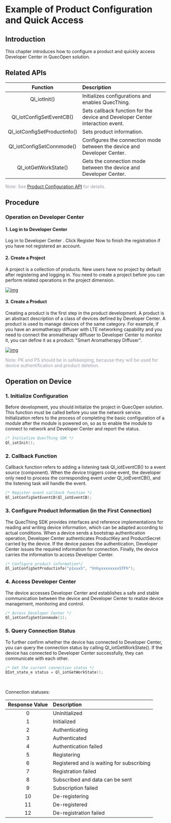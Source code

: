 # Example of Product Configuration and Quick Access


## __Introduction__

This chapter introduces how to configure a product and quickly access Developer Center in QuecOpen solution.

## __Related APIs__

|           Function           | Description                                                  |
| :--------------------------: | :----------------------------------------------------------- |
|         Ql_iotInit()         | Initializes configurations and enables QuecThing.            |
|   Ql_iotConfigSetEventCB()   | Sets callback function for the device and Developer Center interaction event. |
| Ql_iotConfigSetProductinfo() | Sets product information.                                    |
|  Ql_iotConfigSetConnmode()   | Configures the connection mode between the device and Developer Center.   |
|     Ql_iotGetWorkState()     | Gets the connection mode between the device and Developer Center.         |

<font color=#999AAA >Note: See [Product Configuration API](/en/deviceDevelop/cellular/QuecOpen/api/cellular-quecopen-api-02.md) for details.</font>


## __Procedure__

### **Operation on Developer Center**

#### **1. Log in to Developer Center**

Log in to <a :href="toDevelopCenter(null, 'en')" target="_blank">Developer Center</a> . Click <a :href="toDevelopCenter('registerType', 'en')" target="_blank">Register Now</a> to finish the registration if you have not registered an account.


  

#### **2. Create a Project**

A project is a collection of products. New users have no project by default after registering and logging in. You need to create a project before you can perform related operations in the project dimension.

<a data-fancybox title="img" href="/en/deviceDevelop/cellular/QuecOpen/resource/Connect_cloud/Example-01.png">![img](/en/deviceDevelop/cellular/QuecOpen/resource/Connect_cloud/Example-01.png)</a>


#### 3. Create a Product

Creating a product is the first step in the product development. A product is an abstract description of a class of devices defined by Developer Center. A product is used to manage devices of the same category. For example, if you have an aromatherapy diffuser with LTE networking capability and you need to connect the aromatherapy diffuser to Developer Center to monitor it, you can define it as a product: "Smart Aromatherapy Diffuser".

<a data-fancybox title="img" href="/en/deviceDevelop/cellular/QuecOpen/resource/Connect_cloud/Example-02.png">![img](/en/deviceDevelop/cellular/QuecOpen/resource/Connect_cloud/Example-02.png)</a>

<font color=#999AAA >Note: PK and PS should be in safekeeping, because they will be used for device authentification and product deletion.</font>

## __Operation on Device__

### __1. Initialize Configuration__

Before development, you should initialize the project in QuecOpen solution. This function must be called before you use the network service. Initialization refers to the process of completing the basic configuration of a module after the module is powered on, so as to enable the module to connect to network and Developer Center and report the status.

```c
/* Initialize QuecThing SDK */
Ql_iotInit();
```

### __2. Callback Function__

Callback function refers to adding a listening task Ql_iotEventCB() to a event source (component). When the device triggers come event, the developer only need to process the corresponding event under Ql_iotEventCB(), and the listening task will handle the event. 

```c
/* Register event callback function */
Ql_iotConfigSetEventCB(Ql_iotEventCB);
```

### __3. Configure Product Information (in the First Connection)__

The QuecThing SDK provides interfaces and reference implementations for reading and writing device information, which can be adapted according to actual conditions. When a device sends a bootstrap authentication operation, Developer Center authenticates ProductKey and ProductSecret carried by the device. If the device passes the authentication, Developer Center issues the required information for connection. Finally, the device carries the information to access Developer Center.

```c
/* Configure product information*/
Ql_iotConfigSetProductinfo("p1xxxS", "VnhyxxxxxxxxSTFh");
```


### __4. Access Developer Center__

The device accesses Developer Center and establishes a safe and stable communication between the device and Developer Center to realize device management, monitoring and control.

 ```c
/* Access Developer Center */
Ql_iotConfigSetConnmode(1);
 ```

### __5. Query Connection Status__

To further confirm whether the device has connected to Developer Center, you can query the connection status by calling Ql_iotGetWorkState(). If the device has connected to Developer Center successfully, they can communicate with each other.

```c
/* Get the current connection status */
QIot_state_e status = Ql_iotGetWorkState();
```

<br>

Connection statuses:

| Response Value | Description                               |
| :------------: | :---------------------------------------- |
|       0        | Uninitialized                             |
|       1        | Initialized                               |
|       2        | Authenticating                            |
|       3        | Authenticated                             |
|       4        | Authentication failed                     |
|       5        | Registering                               |
|       6        | Registered and is waiting for subscribing |
|       7        | Registration failed                       |
|       8        | Subscribed and data can be sent           |
|       9        | Subscription failed                       |
|       10       | De-registering                            |
|       11       | De-registered                             |
|       12       | De-registration failed                    |

​      

